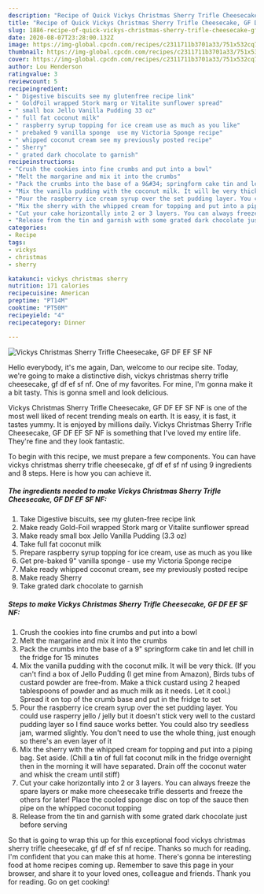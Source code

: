 ```yaml
---
description: "Recipe of Quick Vickys Christmas Sherry Trifle Cheesecake, GF DF EF SF NF"
title: "Recipe of Quick Vickys Christmas Sherry Trifle Cheesecake, GF DF EF SF NF"
slug: 1886-recipe-of-quick-vickys-christmas-sherry-trifle-cheesecake-gf-df-ef-sf-nf
date: 2020-08-07T23:28:00.132Z
image: https://img-global.cpcdn.com/recipes/c2311711b3701a33/751x532cq70/vickys-christmas-sherry-trifle-cheesecake-gf-df-ef-sf-nf-recipe-main-photo.jpg
thumbnail: https://img-global.cpcdn.com/recipes/c2311711b3701a33/751x532cq70/vickys-christmas-sherry-trifle-cheesecake-gf-df-ef-sf-nf-recipe-main-photo.jpg
cover: https://img-global.cpcdn.com/recipes/c2311711b3701a33/751x532cq70/vickys-christmas-sherry-trifle-cheesecake-gf-df-ef-sf-nf-recipe-main-photo.jpg
author: Lou Henderson
ratingvalue: 3
reviewcount: 5
recipeingredient:
- " Digestive biscuits see my glutenfree recipe link"
- " GoldFoil wrapped Stork marg or Vitalite sunflower spread"
- " small box Jello Vanilla Pudding 33 oz"
- " full fat coconut milk"
- " raspberry syrup topping for ice cream use as much as you like"
- " prebaked 9 vanilla sponge  use my Victoria Sponge recipe"
- " whipped coconut cream see my previously posted recipe"
- " Sherry"
- " grated dark chocolate to garnish"
recipeinstructions:
- "Crush the cookies into fine crumbs and put into a bowl"
- "Melt the margarine and mix it into the crumbs"
- "Pack the crumbs into the base of a 9&#34; springform cake tin and let chill in the fridge for 15 minutes"
- "Mix the vanilla pudding with the coconut milk. It will be very thick. (If you can&#39;t find a box of Jello Pudding (I get mine from Amazon), Birds tubs of custard powder are free-from. Make a thick custard using 2 heaped tablespoons of powder and as much milk as it needs. Let it cool.) Spread it on top of the crumb base and put in the fridge to set"
- "Pour the raspberry ice cream syrup over the set pudding layer. You could use rasperry jello / jelly but it doesn&#39;t stick very well to the custard pudding layer so I find sauce works better. You could also try seedless jam, warmed slightly. You don&#39;t need to use the whole thing, just enough so there&#39;s an even layer of it"
- "Mix the sherry with the whipped cream for topping and put into a piping bag. Set aside. (Chill a tin of full fat coconut milk in the fridge overnight then in the morning it will have separated. Drain off the coconut water and whisk the cream until stiff)"
- "Cut your cake horizontally into 2 or 3 layers. You can always freeze the spare layers or make more cheesecake trifle desserts and freeze the others for later! Place the cooled sponge disc on top of the sauce then pipe on the whipped coconut topping"
- "Release from the tin and garnish with some grated dark chocolate just before serving"
categories:
- Recipe
tags:
- vickys
- christmas
- sherry

katakunci: vickys christmas sherry 
nutrition: 171 calories
recipecuisine: American
preptime: "PT14M"
cooktime: "PT50M"
recipeyield: "4"
recipecategory: Dinner

---
```



![Vickys Christmas Sherry Trifle Cheesecake, GF DF EF SF NF](https://img-global.cpcdn.com/recipes/c2311711b3701a33/751x532cq70/vickys-christmas-sherry-trifle-cheesecake-gf-df-ef-sf-nf-recipe-main-photo.jpg)

Hello everybody, it's me again, Dan, welcome to our recipe site. Today, we're going to make a distinctive dish, vickys christmas sherry trifle cheesecake, gf df ef sf nf. One of my favorites. For mine, I'm gonna make it a bit tasty. This is gonna smell and look delicious.



Vickys Christmas Sherry Trifle Cheesecake, GF DF EF SF NF is one of the most well liked of recent trending meals on earth. It is easy, it is fast, it tastes yummy. It is enjoyed by millions daily. Vickys Christmas Sherry Trifle Cheesecake, GF DF EF SF NF is something that I've loved my entire life. They're fine and they look fantastic.


To begin with this recipe, we must prepare a few components. You can have vickys christmas sherry trifle cheesecake, gf df ef sf nf using 9 ingredients and 8 steps. Here is how you can achieve it.

<!--inarticleads1-->

##### The ingredients needed to make Vickys Christmas Sherry Trifle Cheesecake, GF DF EF SF NF:

1. Take  Digestive biscuits, see my gluten-free recipe link
1. Make ready  Gold-Foil wrapped Stork marg or Vitalite sunflower spread
1. Make ready  small box Jello Vanilla Pudding (3.3 oz)
1. Take  full fat coconut milk
1. Prepare  raspberry syrup topping for ice cream, use as much as you like
1. Get  pre-baked 9&#34; vanilla sponge - use my Victoria Sponge recipe
1. Make ready  whipped coconut cream, see my previously posted recipe
1. Make ready  Sherry
1. Take  grated dark chocolate to garnish




<!--inarticleads2-->

##### Steps to make Vickys Christmas Sherry Trifle Cheesecake, GF DF EF SF NF:

1. Crush the cookies into fine crumbs and put into a bowl
1. Melt the margarine and mix it into the crumbs
1. Pack the crumbs into the base of a 9&#34; springform cake tin and let chill in the fridge for 15 minutes
1. Mix the vanilla pudding with the coconut milk. It will be very thick. (If you can&#39;t find a box of Jello Pudding (I get mine from Amazon), Birds tubs of custard powder are free-from. Make a thick custard using 2 heaped tablespoons of powder and as much milk as it needs. Let it cool.) Spread it on top of the crumb base and put in the fridge to set
1. Pour the raspberry ice cream syrup over the set pudding layer. You could use rasperry jello / jelly but it doesn&#39;t stick very well to the custard pudding layer so I find sauce works better. You could also try seedless jam, warmed slightly. You don&#39;t need to use the whole thing, just enough so there&#39;s an even layer of it
1. Mix the sherry with the whipped cream for topping and put into a piping bag. Set aside. (Chill a tin of full fat coconut milk in the fridge overnight then in the morning it will have separated. Drain off the coconut water and whisk the cream until stiff)
1. Cut your cake horizontally into 2 or 3 layers. You can always freeze the spare layers or make more cheesecake trifle desserts and freeze the others for later! Place the cooled sponge disc on top of the sauce then pipe on the whipped coconut topping
1. Release from the tin and garnish with some grated dark chocolate just before serving




So that is going to wrap this up for this exceptional food vickys christmas sherry trifle cheesecake, gf df ef sf nf recipe. Thanks so much for reading. I'm confident that you can make this at home. There's gonna be interesting food at home recipes coming up. Remember to save this page in your browser, and share it to your loved ones, colleague and friends. Thank you for reading. Go on get cooking!
